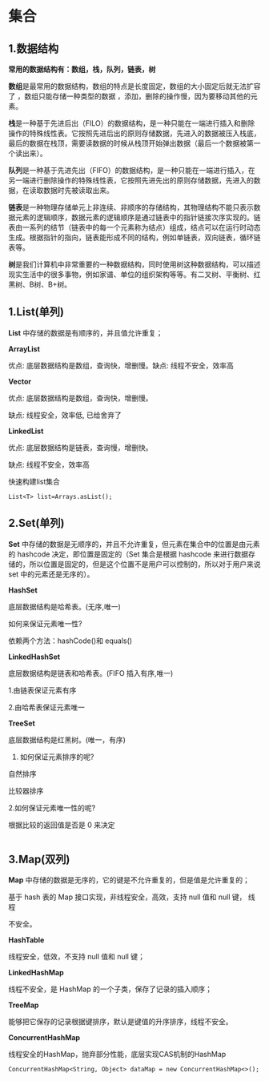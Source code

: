 # 集合

## 1.数据结构

**常用的数据结构有：数组，栈，队列，链表，树**

**数组**是最常用的数据结构，数组的特点是长度固定，数组的大小固定后就无法扩容了 ，数组只能存储一种类型的数据 ，添加，删除的操作慢，因为要移动其他的元素。

**栈**是一种基于先进后出（FILO）的数据结构，是一种只能在一端进行插入和删除操作的特殊线性表。它按照先进后出的原则存储数据，先进入的数据被压入栈底，最后的数据在栈顶，需要读数据的时候从栈顶开始弹出数据（最后一个数据被第一个读出来）。

**队列**是一种基于先进先出（FIFO）的数据结构，是一种只能在一端进行插入，在另一端进行删除操作的特殊线性表，它按照先进先出的原则存储数据，先进入的数据，在读取数据时先被读取出来。

**链表**是一种物理存储单元上非连续、非顺序的存储结构，其物理结构不能只表示数据元素的逻辑顺序，数据元素的逻辑顺序是通过链表中的指针链接次序实现的。链表由一系列的结节（链表中的每一个元素称为结点）组成，结点可以在运行时动态生成。根据指针的指向，链表能形成不同的结构，例如单链表，双向链表，循环链表等。

**树**是我们计算机中非常重要的一种数据结构，同时使用树这种数据结构，可以描述现实生活中的很多事物，例如家谱、单位的组织架构等等。有二叉树、平衡树、红黑树、B树、B+树。

## 1.List(单列)

**List** 中存储的数据是有顺序的，并且值允许重复；

**ArrayList**

优点: 底层数据结构是数组，查询快，增删慢。缺点: 线程不安全，效率高

**Vector**

优点: 底层数据结构是数组，查询快，增删慢。

缺点: 线程安全，效率低, 已给舍弃了

**LinkedList**

优点: 底层数据结构是链表，查询慢，增删快。

缺点: 线程不安全，效率高



快速构建list集合

```
List<T> list=Arrays.asList();
```



## 2.Set(单列)

**Set** 中存储的数据是无顺序的，并且不允许重复，但元素在集合中的位置是由元素的 hashcode 决定，即位置是固定的（Set 集合是根据 hashcode 来进行数据存储的，所以位置是固定的，但是这个位置不是用户可以控制的，所以对于用户来说 set 中的元素还是无序的）。

**HashSet**

底层数据结构是哈希表。(无序,唯一)

如何来保证元素唯一性?

依赖两个方法：hashCode()和 equals()

**LinkedHashSet**

底层数据结构是链表和哈希表。(FIFO 插入有序,唯一)

1.由链表保证元素有序

2.由哈希表保证元素唯一

**TreeSet**

底层数据结构是红黑树。(唯一，有序)

1. 如何保证元素排序的呢?

自然排序

比较器排序

2.如何保证元素唯一性的呢?

根据比较的返回值是否是 0 来决定

```

```



## 3.Map(双列)

**Map** 中存储的数据是无序的，它的键是不允许重复的，但是值是允许重复的；

基于 hash 表的 Map 接口实现，非线程安全，高效，支持 null 值和 null 键， 线程

不安全。

**HashTable**

线程安全，低效，不支持 null 值和 null 键；

**LinkedHashMap**

线程不安全，是 HashMap 的一个子类，保存了记录的插入顺序；

**TreeMap**

能够把它保存的记录根据键排序，默认是键值的升序排序，线程不安全。



**ConcurrentHashMap**

线程安全的HashMap，抛弃部分性能，底层实现CAS机制的HashMap



```
ConcurrentHashMap<String, Object> dataMap = new ConcurrentHashMap<>();
```

